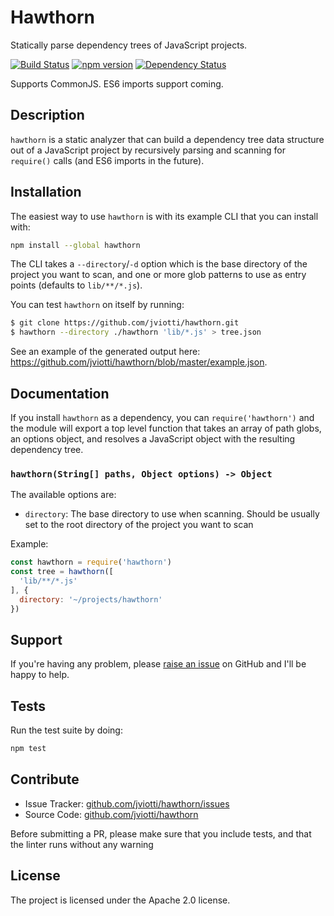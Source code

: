 Hawthorn
========

Statically parse dependency trees of JavaScript projects.

[![Build Status](https://travis-ci.org/jviotti/hawthorn.svg?branch=master)](https://travis-ci.org/jviotti/hawthorn)
[![npm version](https://badge.fury.io/js/hawthorn.svg)](http://badge.fury.io/js/hawthorn)
[![Dependency Status](https://img.shields.io/david/jviotti/hawthorn.svg)](https://david-dm.org/jviotti/hawthorn)

Supports CommonJS. ES6 imports support coming.

Description
-----------

`hawthorn` is a static analyzer that can build a dependency tree data structure
out of a JavaScript project by recursively parsing and scanning for `require()`
calls (and ES6 imports in the future).

Installation
------------

The easiest way to use `hawthorn` is with its example CLI that you can install
with:

```sh
npm install --global hawthorn
```

The CLI takes a `--directory`/`-d` option which is the base directory of the
project you want to scan, and one or more glob patterns to use as entry points
(defaults to `lib/**/*.js`).

You can test `hawthorn` on itself by running:

```sh
$ git clone https://github.com/jviotti/hawthorn.git
$ hawthorn --directory ./hawthorn 'lib/*.js' > tree.json
```

See an example of the generated output here:
https://github.com/jviotti/hawthorn/blob/master/example.json.

Documentation
-------------

If you install `hawthorn` as a dependency, you can `require('hawthorn')` and
the module will export a top level function that takes an array of path globs,
an options object, and resolves a JavaScript object with the resulting
dependency tree.

### `hawthorn(String[] paths, Object options) -> Object`

The available options are:

- `directory`: The base directory to use when scanning. Should be usually set
  to the root directory of the project you want to scan

Example:

```js
const hawthorn = require('hawthorn')
const tree = hawthorn([
  'lib/**/*.js'
], {
  directory: '~/projects/hawthorn'
})
```

Support
-------

If you're having any problem, please [raise an
issue](https://github.com/jviotti/hawthorn/issues/new) on GitHub and I'll be
happy to help.

Tests
-----

Run the test suite by doing:

```sh
npm test
```

Contribute
----------

- Issue Tracker: [github.com/jviotti/hawthorn/issues](https://github.com/jviotti/hawthorn/issues)
- Source Code: [github.com/jviotti/hawthorn](https://github.com/jviotti/hawthorn)

Before submitting a PR, please make sure that you include tests, and that the
linter runs without any warning

License
-------

The project is licensed under the Apache 2.0 license.
